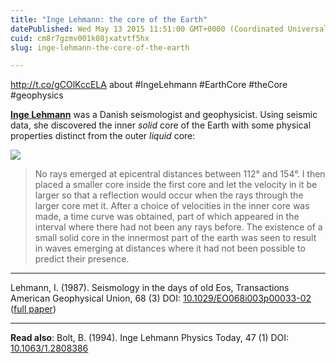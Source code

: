 ```yaml
---
title: "Inge Lehmann: the core of the Earth"
datePublished: Wed May 13 2015 11:51:00 GMT+0000 (Coordinated Universal Time)
cuid: cm8r7gzmv001k08jxatvtf5hx
slug: inge-lehmann-the-core-of-the-earth

---
```



http://t.co/gCOlKccELA about #IngeLehmann #EarthCore #theCore #geophysics

[**Inge Lehmann**](http://en.wikipedia.org/wiki/Inge_Lehmann) was a Danish seismologist and geophysicist. Using seismic data, she discovered the inner _solid_ core of the Earth with some physical properties distinct from the outer _liquid_ core:

![](https://cdn.hashnode.com/res/hashnode/image/upload/v1743071004380/9c72871c-85ee-4b72-8665-6c037263801f.gif)

> No rays emerged at epicentral distances between 112° and 154°. I then placed a smaller core inside the first core and let the velocity in it be larger so that a reflection would occur when the rays through the larger core met it. After a choice of velocities in the inner core was made, a time curve was obtained, part of which appeared in the interval where there had not been any rays before. The existence of a small solid core in the innermost part of the earth was seen to result in waves emerging at distances where it had not been possible to predict their presence.

* * *

Lehmann, I. (1987). Seismology in the days of old Eos, Transactions American Geophysical Union, 68 (3) DOI: [10.1029/EO068i003p00033-02](http://dx.doi.org/10.1029/EO068i003p00033-02) ([full paper](http://www.geus.dk/DK/nature-climate/natural-disasters/seismology/Sider/seismo_lehmann_art-dk.aspx))

* * *

**Read also**: Bolt, B. (1994). Inge Lehmann Physics Today, 47 (1) DOI: [10.1063/1.2808386](http://dx.doi.org/10.1063/1.2808386)